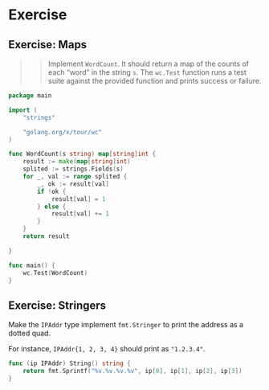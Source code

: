 # Exercise

## Exercise: Maps
>> Implement `WordCount`. It should return a map of the counts of each “word” in the string `s`. The `wc.Test` function runs a test suite against the provided function and prints success or failure.

```go
package main

import (
	"strings"

	"golang.org/x/tour/wc"
)

func WordCount(s string) map[string]int {
	result := make(map[string]int)
	splited := strings.Fields(s)
	for _, val := range splited {
		_, ok := result[val]
		if !ok {
			result[val] = 1
		} else {
			result[val] += 1
		}
	}
	return result

}

func main() {
	wc.Test(WordCount)
}
```

## Exercise: Stringers

Make the `IPAddr` type implement `fmt.Stringer` to print the address as a dotted quad.


For instance, `IPAddr{1, 2, 3, 4}` should print as `"1.2.3.4"`.

```go
func (ip IPAddr) String() string {
	return fmt.Sprintf("%v.%v.%v.%v", ip[0], ip[1], ip[2], ip[3])
}
```